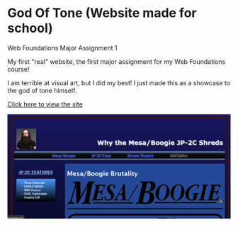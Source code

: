 # God Of Tone (Website made for school)
Web Foundations Major Assignment 1

My first "real" website, the first major assignment for my Web Foundations course!

I am terrible at visual art, but I did my best!
I just made this as a showcase to the god of tone himself.

[Click here to view the site](https://htmlpreview.github.io/?https://github.com/chriswickens/GodOfTone/blob/master/index.html)

![Picture of the website](picofsite.png)
